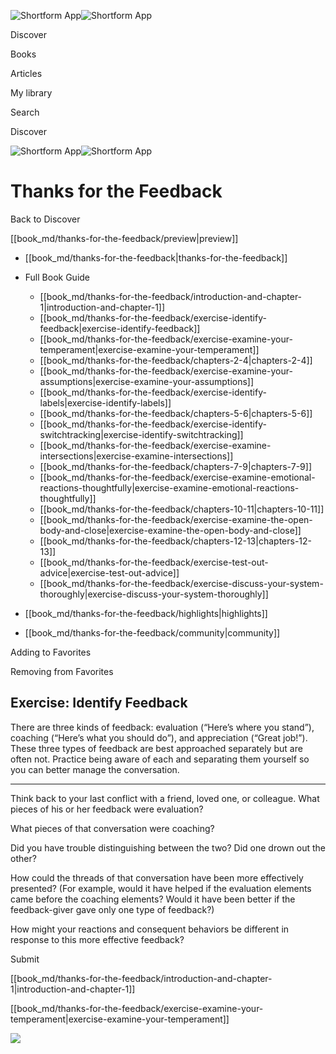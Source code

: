 ![Shortform App](/img/logo.36a2399e.svg)![Shortform App](/img/logo-dark.70c1b072.svg)

Discover

Books

Articles

My library

Search

Discover

![Shortform App](/img/logo.36a2399e.svg)![Shortform App](/img/logo-dark.70c1b072.svg)

# Thanks for the Feedback

Back to Discover

[[book_md/thanks-for-the-feedback/preview|preview]]

  * [[book_md/thanks-for-the-feedback|thanks-for-the-feedback]]
  * Full Book Guide

    * [[book_md/thanks-for-the-feedback/introduction-and-chapter-1|introduction-and-chapter-1]]
    * [[book_md/thanks-for-the-feedback/exercise-identify-feedback|exercise-identify-feedback]]
    * [[book_md/thanks-for-the-feedback/exercise-examine-your-temperament|exercise-examine-your-temperament]]
    * [[book_md/thanks-for-the-feedback/chapters-2-4|chapters-2-4]]
    * [[book_md/thanks-for-the-feedback/exercise-examine-your-assumptions|exercise-examine-your-assumptions]]
    * [[book_md/thanks-for-the-feedback/exercise-identify-labels|exercise-identify-labels]]
    * [[book_md/thanks-for-the-feedback/chapters-5-6|chapters-5-6]]
    * [[book_md/thanks-for-the-feedback/exercise-identify-switchtracking|exercise-identify-switchtracking]]
    * [[book_md/thanks-for-the-feedback/exercise-examine-intersections|exercise-examine-intersections]]
    * [[book_md/thanks-for-the-feedback/chapters-7-9|chapters-7-9]]
    * [[book_md/thanks-for-the-feedback/exercise-examine-emotional-reactions-thoughtfully|exercise-examine-emotional-reactions-thoughtfully]]
    * [[book_md/thanks-for-the-feedback/chapters-10-11|chapters-10-11]]
    * [[book_md/thanks-for-the-feedback/exercise-examine-the-open-body-and-close|exercise-examine-the-open-body-and-close]]
    * [[book_md/thanks-for-the-feedback/chapters-12-13|chapters-12-13]]
    * [[book_md/thanks-for-the-feedback/exercise-test-out-advice|exercise-test-out-advice]]
    * [[book_md/thanks-for-the-feedback/exercise-discuss-your-system-thoroughly|exercise-discuss-your-system-thoroughly]]
  * [[book_md/thanks-for-the-feedback/highlights|highlights]]
  * [[book_md/thanks-for-the-feedback/community|community]]



Adding to Favorites 

Removing from Favorites 

## Exercise: Identify Feedback

There are three kinds of feedback: evaluation (“Here’s where you stand”), coaching (“Here’s what you should do”), and appreciation (“Great job!”). These three types of feedback are best approached separately but are often not. Practice being aware of each and separating them yourself so you can better manage the conversation.

* * *

Think back to your last conflict with a friend, loved one, or colleague. What pieces of his or her feedback were evaluation?

What pieces of that conversation were coaching?

Did you have trouble distinguishing between the two? Did one drown out the other?

How could the threads of that conversation have been more effectively presented? (For example, would it have helped if the evaluation elements came before the coaching elements? Would it have been better if the feedback-giver gave only one type of feedback?)

How might your reactions and consequent behaviors be different in response to this more effective feedback?

Submit 

[[book_md/thanks-for-the-feedback/introduction-and-chapter-1|introduction-and-chapter-1]]

[[book_md/thanks-for-the-feedback/exercise-examine-your-temperament|exercise-examine-your-temperament]]

![](https://bat.bing.com/action/0?ti=56018282&Ver=2&mid=ef63ea14-8c46-448d-82a8-628537e31a46&sid=f30c5e70639211ee87d33f0876d93783&vid=f30c9700639211eeb3a75d830392c94f&vids=0&msclkid=N&pi=0&lg=en-US&sw=800&sh=600&sc=24&nwd=1&tl=Shortform%20%7C%20Book&p=https%3A%2F%2Fwww.shortform.com%2Fapp%2Fbook%2Fthanks-for-the-feedback%2Fexercise-identify-feedback&r=&lt=493&evt=pageLoad&sv=1&rn=355568)
